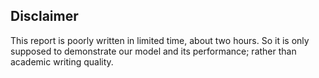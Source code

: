 ## Disclaimer
This report is poorly written in limited time, about two hours. So it is only supposed to demonstrate our model and its performance; rather than academic writing quality.
